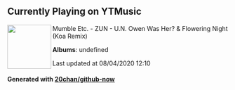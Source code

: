 ## Currently Playing on YTMusic

[<img align="left" width="100" src="https://i.ytimg.com/vi/CsdkIwLK-L8/hqdefault.jpg?sqp=-oaymwEWCMACELQBIAQqCghQEJADGFogjgJIWg&rs">](https://music.youtube.com/channel/UC2d5oXT7RMgyMIcw-3e43aQ)

Mumble Etc. - ZUN - U.N. Owen Was Her? & Flowering Night (Koa Remix)

**Albums**: undefined

Last updated at 08/04/2020 12:10

#### Generated with [20chan/github-now](https://github.com/20chan/github-now)


<!--
**20chan/20chan** is a ✨ _special_ ✨ repository because its `README.md` (this file) appears on your GitHub profile.

Here are some ideas to get you started:

- 🔭 I’m currently working on ...
- 🌱 I’m currently learning ...
- 👯 I’m looking to collaborate on ...
- 🤔 I’m looking for help with ...
- 💬 Ask me about ...
- 📫 How to reach me: ...
- 😄 Pronouns: ...
- ⚡ Fun fact: ...
-->
